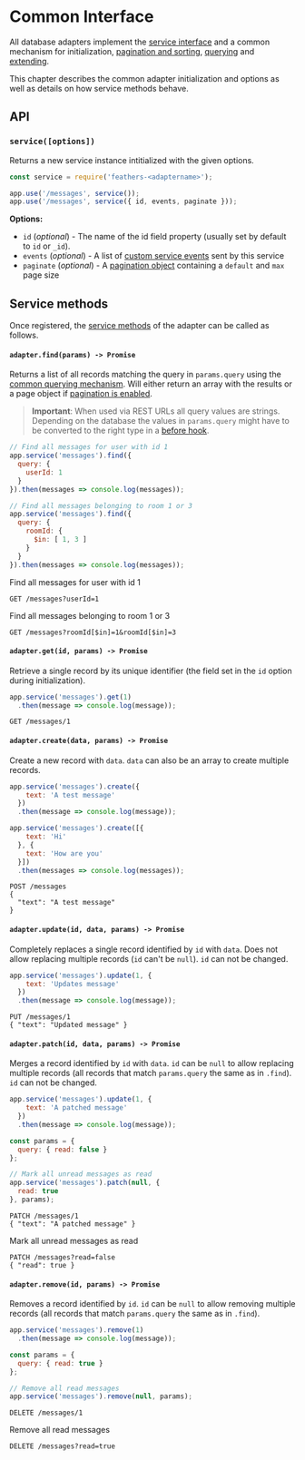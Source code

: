# Common Interface

All database adapters implement the [service interface](../services/readme.md) and a common mechanism for initialization, [pagination and sorting](./pagination.md), [querying](./querying.md) and [extending](./extending.md).

This chapter describes the common adapter initialization and options as well as details on how service methods behave.

## API

### `service([options])`

Returns a new service instance intitialized with the given options.

```js
const service = require('feathers-<adaptername>');

app.use('/messages', service());
app.use('/messages', service({ id, events, paginate }));
```

__Options:__

- `id` (*optional*) - The name of the id field property (usually set by default to `id` or `_id`).
- `events` (*optional*) - A list of [custom service events](../real-time/events.md#custom-events) sent by this service
- `paginate` (*optional*) - A [pagination object](./pagination.md) containing a `default` and `max` page size


## Service methods

Once registered, the [service methods](../services/readme.md) of the adapter can be called as follows.

#### `adapter.find(params) -> Promise`

Returns a list of all records matching the query in `params.query` using the [common querying mechanism](./querying.md). Will either return an array with the results or a page object if [pagination is enabled](./pagination.md).

> **Important**: When used via REST URLs all query values are strings. Depending on the database the values in `params.query` might have to be converted to the right type in a [before hook](../hooks/readme.md).

```js
// Find all messages for user with id 1
app.service('messages').find({
  query: {
    userId: 1
  }
}).then(messages => console.log(messages));

// Find all messages belonging to room 1 or 3
app.service('messages').find({
  query: {
    roomId: {
      $in: [ 1, 3 ]
    }
  }
}).then(messages => console.log(messages));
```

Find all messages for user with id 1

```
GET /messages?userId=1
```

Find all messages belonging to room 1 or 3

```
GET /messages?roomId[$in]=1&roomId[$in]=3
```

#### `adapter.get(id, params) -> Promise`

Retrieve a single record by its unique identifier (the field set in the `id` option during initialization).

```js
app.service('messages').get(1)
  .then(message => console.log(message));
```

```
GET /messages/1
```

#### `adapter.create(data, params) -> Promise`

Create a new record with `data`. `data` can also be an array to create multiple records.

```js
app.service('messages').create({
    text: 'A test message'
  })
  .then(message => console.log(message));

app.service('messages').create([{
    text: 'Hi'
  }, {
    text: 'How are you'
  }])
  .then(messages => console.log(messages));
```

```
POST /messages
{
  "text": "A test message"
}
```

#### `adapter.update(id, data, params) -> Promise`

Completely replaces a single record identified by `id` with `data`. Does not allow replacing multiple records (`id` can't be `null`). `id` can not be changed.

```js
app.service('messages').update(1, {
    text: 'Updates message'
  })
  .then(message => console.log(message));
```

```
PUT /messages/1
{ "text": "Updated message" }
```

#### `adapter.patch(id, data, params) -> Promise`

Merges a record identified by `id` with `data`. `id` can be `null` to allow replacing multiple records (all records that match `params.query` the same as in `.find`). `id` can not be changed.

```js
app.service('messages').update(1, {
    text: 'A patched message'
  })
  .then(message => console.log(message));

const params = {
  query: { read: false }
};

// Mark all unread messages as read
app.service('messages').patch(null, {
  read: true
}, params);
```

```
PATCH /messages/1
{ "text": "A patched message" }
```

Mark all unread messages as read

```
PATCH /messages?read=false
{ "read": true }
```

#### `adapter.remove(id, params) -> Promise`

Removes a record identified by `id`. `id` can be `null` to allow removing multiple records (all records that match `params.query` the same as in `.find`).

```js
app.service('messages').remove(1)
  .then(message => console.log(message));

const params = {
  query: { read: true }
};

// Remove all read messages
app.service('messages').remove(null, params);
```

```
DELETE /messages/1
```

Remove all read messages

```
DELETE /messages?read=true
```
